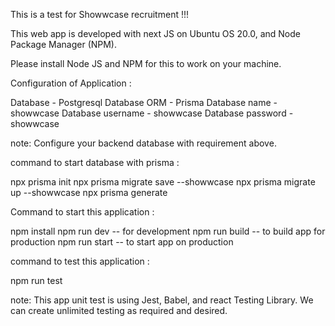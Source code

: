 This is a test for Showwcase recruitment !!!

This web app is developed with next JS on Ubuntu OS 20.0, and Node Package Manager (NPM).

Please install Node JS and NPM for this to work on your machine.


Configuration of Application :

Database - Postgresql
Database ORM - Prisma
Database name - showwcase
Database username - showwcase
Database password - showwcase

note: Configure your backend database with requirement above.

command to start database with prisma :

npx prisma init
npx prisma migrate save --showwcase
npx prisma migrate up --showwcase
npx prisma generate


Command to start this application :

npm install
npm run dev -- for development
npm run build -- to build app for production
npm run start -- to start app on production


command to test this application :

npm run test

note: This app unit test is using Jest, Babel, and react Testing Library. We can create unlimited testing as required and desired.





